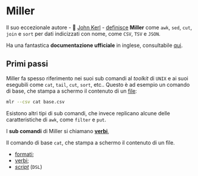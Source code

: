 # Miller

Il suo eccezionale autore - :pray: [John Kerl](https://twitter.com/__jo_ker__) - [definisce](https://miller.readthedocs.io/en/latest/features.html) **Miller** come `awk`, `sed`, `cut`, `join` e `sort` per dati indicizzati con nome, come `CSV`, `TSV` e `JSON`.

Ha una fantastica **documentazione ufficiale** in inglese, consultabile [qui](https://miller.readthedocs.io/en/latest/index.html).

## Primi passi

Miller fa spesso riferimento nei suoi sub comandi al *toolkit* di `UNIX` e ai suoi esegubili come `cat`, `tail`, `cut`, `sort`, etc.. Questo è ad esempio un comando di base, che stampa a schermo il contenuto di un [file](./risorse/base.csv):

```bash
mlr --csv cat base.csv
```

Esistono altri tipi di sub comandi, che invece replicano alcune delle caratteristiche di `awk`, come `filter` e `put`.

I **sub comandi** di Miller si chiamano [**verbi**](./verbi.md),

Il comando di base `cat`, che stampa a schermo il contenuto di un file. <br>


- [formati](./formati.md);
- [verbi](./verbi.md);
- [*script*](./dsl.md) (`DSL`)
